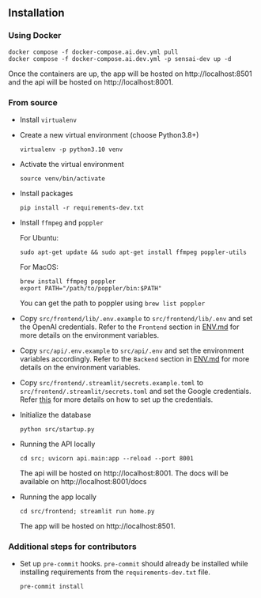 ## Installation

### Using Docker

```
docker compose -f docker-compose.ai.dev.yml pull
docker compose -f docker-compose.ai.dev.yml -p sensai-dev up -d
```

Once the containers are up, the app will be hosted on http://localhost:8501 and the api will be hosted on http://localhost:8001.

### From source
- Install `virtualenv`
- Create a new virtual environment (choose Python3.8+)
  ```
  virtualenv -p python3.10 venv
  ```
- Activate the virtual environment
  ```
  source venv/bin/activate
  ```
- Install packages
  ```
  pip install -r requirements-dev.txt
  ```
- Install `ffmpeg` and `poppler`

  For Ubuntu:
  ```
  sudo apt-get update && sudo apt-get install ffmpeg poppler-utils
  ```
  For MacOS:
  ```
  brew install ffmpeg poppler
  export PATH="/path/to/poppler/bin:$PATH"
  ```
  You can get the path to poppler using `brew list poppler`
- Copy `src/frontend/lib/.env.example` to `src/frontend/lib/.env` and set the OpenAI credentials. Refer to the `Frontend` section in [ENV.md](./ENV.md) for more details on the environment variables. 
- Copy `src/api/.env.example` to `src/api/.env` and set the environment variables accordingly. Refer to the `Backend` section in [ENV.md](./ENV.md) for more details on the environment variables.
- Copy `src/frontend/.streamlit/secrets.example.toml` to `src/frontend/.streamlit/secrets.toml` and set the Google credentials. Refer [this](https://github.com/kajarenc/stauthlib/tree/main) for more details on how to set up the credentials.
- Initialize the database
  ```
  python src/startup.py
  ```
- Running the API locally
    ```
    cd src; uvicorn api.main:app --reload --port 8001
    ```

    The api will be hosted on http://localhost:8001.
    The docs will be available on http://localhost:8001/docs
- Running the app locally
    ```
    cd src/frontend; streamlit run home.py
    ```

    The app will be hosted on http://localhost:8501.

### Additional steps for contributors
- Set up `pre-commit` hooks. `pre-commit` should already be installed while installing requirements from the `requirements-dev.txt` file.
  ```
  pre-commit install
  ```
